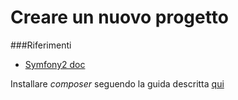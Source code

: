 Creare un nuovo progetto
========

###Riferimenti
- [Symfony2 doc](http://symfony.com/it/doc/current/book/installation.html)

Installare *composer* seguendo la guida descritta [qui](https://github.com/web6info/Composer/blob/master/install-global.md#installazione-globale)
